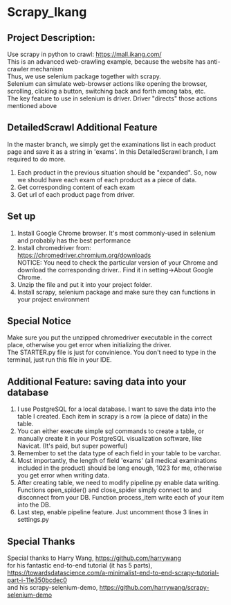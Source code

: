# Scrapy_Ikang
## Project Description:
Use scrapy in python to crawl: https://mall.ikang.com/ <br />
This is an advanced web-crawling example, because the website has anti-crawler mechanism <br />
Thus, we use selenium package together with scrapy. <br />
Selenium can simulate web-browser actions like opening the browser, scrolling, clicking a button, switching back and forth among tabs, etc. <br />
The key feature to use in selenium is driver. Driver "directs" those actions mentioned above <br />

## DetailedScrawl Additional Feature
In the master branch, we simply get the examinations list in each product page and save it as a string in 'exams'.
In this DetailedScrawl branch, I am required to do more. 
1. Each product in the previous situation should be "expanded". So, now we should have each exam of each product as a piece of data.
2. Get corresponding content of each exam
3. Get url of each product page from driver. 

## Set up
1) Install Google Chrome browser. It's most commonly-used in selenium and probably has the best performance <br />
2) Install chromedriver from: https://chromedriver.chromium.org/downloads <br />
NOTICE: You need to check the particular version of your Chrome and download the corresponding driver.. Find it in setting->About Google Chrome. <br />
3) Unzip the file and put it into your project folder. <br />
4) Install scrapy, selenium package and make sure they can functions in your project environment <br />

## Special Notice
Make sure you put the unzipped chromedriver executable in the correct place, otherwise you get error when initializing the driver. <br />
The STARTER.py file is just for convinience. You don't need to type in the terminal, just run this file in your IDE. <br />

## Additional Feature: saving data into your database
1) I use PostgreSQL for a local database. I want to save the data into the table I created. Each item in scrapy is a row (a piece of data) in the table.
2) You can either execute simple sql commands to create a table, or manually create it in your PostgreSQL visualization software, like Navicat. (It's paid, but super powerful)
3) Remember to set the data type of each field in your table to be varchar. 
4) Most importantly, the length of field 'exams' (all medical examinations included in the product) should be long enough, 1023 for me, otherwise you get error when writing data.
5) After creating table, we need to modify pipeline.py enable data writing. Functions open_spider() and close_spider simply connect to and disconnect from your DB. Function process_item write each of your item into the DB.
6) Last step, enable pipeline feature. Just uncomment those 3 lines in settings.py

## Special Thanks
Special thanks to Harry Wang, https://github.com/harrywang <br />
for his fantastic end-to-end tutorial (it has 5 parts), https://towardsdatascience.com/a-minimalist-end-to-end-scrapy-tutorial-part-i-11e350bcdec0  <br />
and his scrapy-selenium-demo, https://github.com/harrywang/scrapy-selenium-demo <br />
